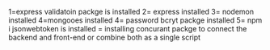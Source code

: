 <!-- @format -->

<!-- backedn packges  -->

1=express validatoin packge is installed
2= express installed
3= nodemon installed
4=mongooes installed
4= password bcryt packge installed
5= npm i jsonwebtoken is installed
= installing concurant packge to connect the backend and front-end or combine both as a single script

<!-- front end packges  -->
